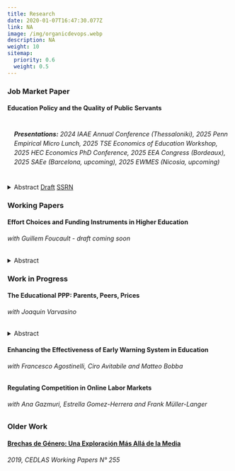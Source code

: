 ```yaml
---
title: Research
date: 2020-01-07T16:47:30.077Z
link: NA
image: /img/organicdevops.webp
description: NA
weight: 10
sitemap:
  priority: 0.6
  weight: 0.5
---
```




### Job Market Paper

#### Education Policy and the Quality of Public Servants

<div style="height: 2px;"></div>

###### <span style="display: block; margin-left: 15px; line-height: 1.5;"> **Presentations:** 2024 IAAE Annual Conference (Thessaloniki), 2025 Penn Empirical Micro Lunch, 2025 TSE Economics of Education Workshop, 2025 HEC Economics PhD Conference, 2025 EEA Congress (Bordeaux), 2025 SAEe (Barcelona, upcoming), 2025 EWMES (Nicosia, upcoming)</span>

<div style="height: 5px;"></div>

<details>
  <summary>
    <span class="summary-links">
      <a>Abstract</a>
      <a href="/files/pal-jmp.pdf" target="_blank">Draft</a>
      <a href="http://dx.doi.org/10.2139/ssrn.5373707" target="_blank">SSRN</a>
    </span>
  </summary>
  <p>
    This paper studies the design of higher education policies targeted at improving the recruitment of public servants. I leverage the introduction of a policy in Chile that aimed to raise teacher quality by combining financial incentives and admission standards. Exploiting the sharp assignment rule I estimate that, at the threshold, enrollment of high performing students at teacher colleges increased by 42%. For low-income students, two thirds of the increase is due to switching away from non-enrollment. The policy generated a positive composition effect of 0.25SD in the scores at the college entry exam, which led to an increase in 0.11SD in Teacher Value Added and 0.12SD in teaching skills. I embed the reduced-form results into a demand and supply model of higher education that incorporates a novel method for solving discrete-continuous games in large markets. Counterfactual policies lead to increases of up to 6.6% in the test scores of students enrolled at teacher colleges, and up to 20% in Teacher Value Added. Targeting the policy to low-income students yields further gains in Teacher Value Added at no additional cost. An alternative policy would need to increase by 35% the expected wages of graduates from teaching degrees to achieve similar gains.
  </p>
</details>



### Working Papers


#### Effort Choices and Funding Instruments in Higher Education
###### with Guillem Foucault - draft coming soon

<details>

<summary>
    <span class="summary-links">
      <a>Abstract</a>
    </span>
</summary>

<p>This paper examines the effects of Free College policies on student enrollment and academic performance, with a focus on the 2016 Chilean reform that granted tuition-free higher education to students from the lowest five income deciles. Using a difference-in-differences approach, we find that Free College increased enrollment and persistence in higher education but had modest effects on graduation and dropout rates. To disentangle the role of student effort from selection effects, we develop a structural model in which students choose effort levels in response to financial incentives. Our results highlight that while Free College expands access, it may also weaken performance incentives due to the removal of academic progress requirements. Counterfactual simulations suggest that alternative funding mechanisms could improve both access and academic outcomes by balancing affordability and incentives for effort. </p>

</details>



### Work in Progress


#### The Educational PPP: Parents, Peers, Prices
###### with Joaquin Varvasino

<details>
<summary>
    <span class="summary-links">
      <a>Abstract</a>
    </span>
</summary>

<p> This paper studies the roles of financial constraints and information frictions in enrollment and progression in higher education. Our results show that subsidies increase university access, peers enhance enrollment and match quality, and parental exposure to university causally affects children’s university enrollment. We build a dynamic structural model that quantifies these mechanisms and evaluates equity-oriented education policies.</p>

</details>

#### Enhancing the Effectiveness of Early Warning System in Education
###### with Francesco Agostinelli, Ciro Avitabile and Matteo Bobba

#### Regulating Competition in Online Labor Markets
###### with Ana Gazmuri, Estrella Gomez-Herrera and Frank Müller-Langer



### Older Work


#### [Brechas de Género: Una Exploración Más Allá de la Media](https://www.cedlas.econo.unlp.edu.ar/wp/wp-content/uploads/doc_cedlas255.pdf)
###### 2019, CEDLAS Working Papers N° 255


